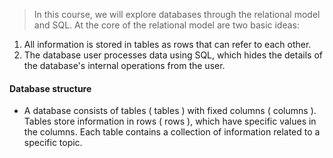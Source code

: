 > In this course, we will explore databases through the relational model and SQL. At the core of the relational model are two basic ideas:
1. All information is stored in tables as rows that can refer to each other.
2. The database user processes data using SQL, which hides the details of the database's internal operations from the user.
#### Database structure
- A database consists of tables ( tables ) with fixed columns ( columns ). Tables store information in rows ( rows ), which have specific values ​​in the columns. Each table contains a collection of information related to a specific topic.

